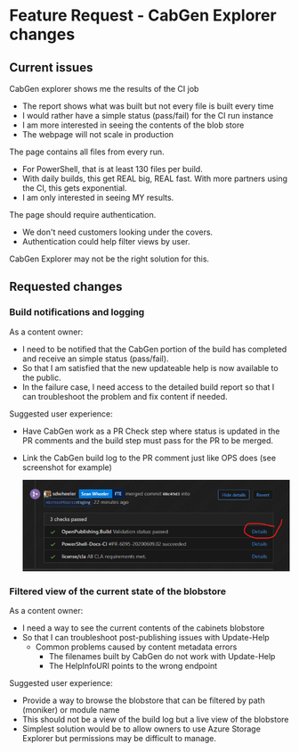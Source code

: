 # Feature Request - CabGen Explorer changes

## Current issues

CabGen explorer shows me the results of the CI job

- The report shows what was built but not every file is built every time
- I would rather have a simple status (pass/fail) for the CI run instance
- I am more interested in seeing the contents of the blob store
- The webpage will not scale in production

The page contains all files from every run.

- For PowerShell, that is at least 130 files per build.
- With daily builds, this get REAL big, REAL fast. With more partners using the CI, this gets
  exponential.
- I am only interested in seeing MY results.

The page should require authentication.

- We don't need customers looking under the covers.
- Authentication could help filter views by user.

CabGen Explorer may not be the right solution for this.

## Requested changes

### Build notifications and logging

As a content owner:

- I need to be notified that the CabGen portion of the build has completed and receive an simple
  status (pass/fail).
- So that I am satisfied that the new updateable help is now available to the public.
- In the failure case, I need access to the detailed build report so that I can troubleshoot the
  problem and fix content if needed.

Suggested user experience:

- Have CabGen work as a PR Check step where status is updated in the PR comments and the build step
  must pass for the PR to be merged.
- Link the CabGen build log to the PR comment just like OPS does (see screenshot for example)

  ![screenshot](FR-CabGenExplorer-1.png)

### Filtered view of the current state of the blobstore

As a content owner:

- I need a way to see the current contents of the cabinets blobstore
- So that I can troubleshoot post-publishing issues with Update-Help
  - Common problems caused by content metadata errors
    - The filenames built by CabGen do not work with Update-Help
    - The HelpInfoURI points to the wrong endpoint

Suggested user experience:

- Provide a way to browse the blobstore that can be filtered by path (moniker) or module name
- This should not be a view of the build log but a live view of the blobstore
- Simplest solution would be to allow owners to use Azure Storage Explorer but permissions may be
  difficult to manage.
